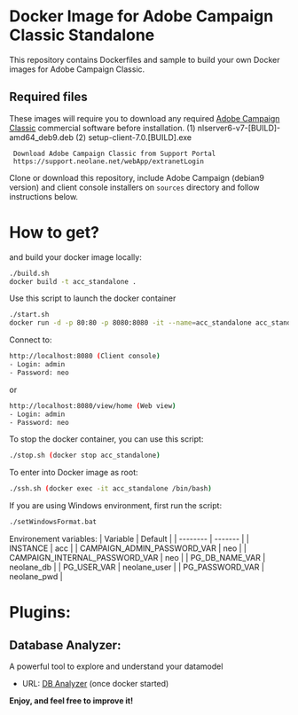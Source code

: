 # Docker Image for Adobe Campaign Classic Standalone
This repository contains Dockerfiles and sample to build your own Docker images for Adobe Campaign Classic.

## Required files
These images will require you to download any required [Adobe Campaign Classic](https://www.adobe.com/marketing/campaign.html) commercial software before installation.
    (1) nlserver6-v7-[BUILD]-amd64_deb9.deb
    (2) setup-client-7.0.[BUILD].exe

     Download Adobe Campaign Classic from Support Portal
     https://support.neolane.net/webApp/extranetLogin

Clone or download this repository, include Adobe Campaign (debian9 version) and client console installers on `sources` directory and follow instructions below.

# How to get?
 and build your docker image locally: 
```sh
./build.sh 
docker build -t acc_standalone .
```
Use this script to launch the docker container
```sh
./start.sh 
docker run -d -p 80:80 -p 8080:8080 -it --name=acc_standalone acc_standalone:latest
```

Connect to:
```sh
http://localhost:8080 (Client console)
- Login: admin
- Password: neo
```
or
```sh
http://localhost:8080/view/home (Web view)
- Login: admin
- Password: neo
```

To stop the docker container, you can use this script:
```sh
./stop.sh (docker stop acc_standalone)
```
To enter into Docker image as root:
```sh	
./ssh.sh (docker exec -it acc_standalone /bin/bash)
```
If you are using Windows environment, first run the script:
```sh
./setWindowsFormat.bat
```
Environement variables:
| Variable | Default |
| -------- | ------- |
| INSTANCE | acc |
| CAMPAIGN_ADMIN_PASSWORD_VAR | neo |
| CAMPAIGN_INTERNAL_PASSWORD_VAR | neo |
| PG_DB_NAME_VAR | neolane_db |
| PG_USER_VAR | neolane_user |
| PG_PASSWORD_VAR | neolane_pwd |


# Plugins:
## Database Analyzer: 
A powerful tool to explore and understand your datamodel

- URL: [DB Analyzer](http://localhost:8080/nl/dbanalyser/index.html?baseurl=http%3A%2F%2Flocalhost:8080&columnsdepth=10&preset=custom&loglevel=0&maxtoload=10&analyzedepth=30&nocache=false#) (once docker started)

**Enjoy, and feel free to improve it!**

